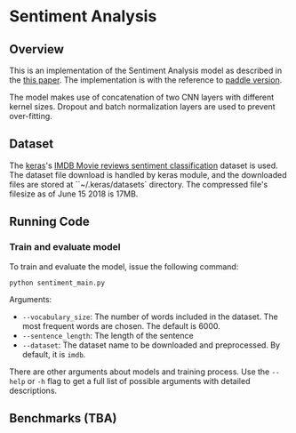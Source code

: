 # Sentiment Analysis
## Overview
This is an implementation of the Sentiment Analysis model as described in the [this paper](https://arxiv.org/abs/1412.1058). The implementation is with the reference to [paddle version](https://github.com/mlperf/reference/tree/master/sentiment_analysis/paddle).

The model makes use of concatenation of two CNN layers with different kernel sizes. Dropout and batch normalization layers are used to prevent over-fitting.

## Dataset
The [keras](https://keras.io)'s [IMDB Movie reviews sentiment classification](https://keras.io/datasets/#imdb-movie-reviews-sentiment-classification) dataset is used. The dataset file download is handled by keras module, and the downloaded files are stored at ``~/.keras/datasets` directory. The compressed file's filesize as of June 15 2018 is 17MB.

## Running Code
### Train and evaluate model
To train and evaluate the model, issue the following command:
```
python sentiment_main.py
```
Arguments:
  * `--vocabulary_size`: The number of words included in the dataset. The most frequent words are chosen. The default is 6000.
  * `--sentence_length`: The length of the sentence
  * `--dataset`: The dataset name to be downloaded and preprocessed. By default, it is `imdb`.

There are other arguments about models and training process. Use the `--help` or `-h` flag to get a full list of possible arguments with detailed descriptions.

## Benchmarks (TBA)